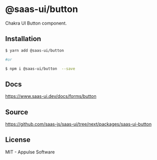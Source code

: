 # @saas-ui/button

Chakra UI Button component.

## Installation

```sh
$ yarn add @saas-ui/button

#or

$ npm i @saas-ui/button  --save
```

## Docs

https://www.saas-ui.dev/docs/forms/button

## Source

https://github.com/saas-js/saas-ui/tree/next/packages/saas-ui-button

## License

MIT - Appulse Software
